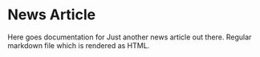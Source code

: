 # News Article
Here goes documentation for Just another news article out there.
Regular markdown file which is rendered as HTML.
